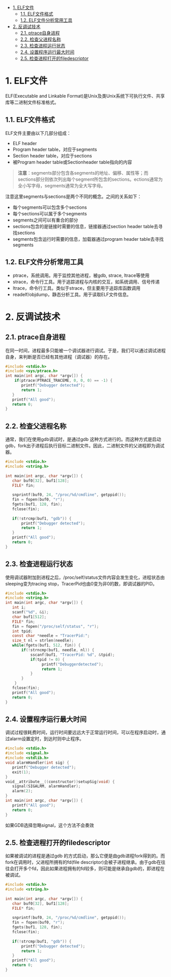 <!-- TOC -->

- [1. ELF文件](#1-elf文件)
    - [1.1. ELF文件格式](#11-elf文件格式)
    - [1.2. ELF文件分析常用工具](#12-elf文件分析常用工具)
- [2. 反调试技术](#2-反调试技术)
    - [2.1. ptrace自身进程](#21-ptrace自身进程)
    - [2.2. 检查父进程名称](#22-检查父进程名称)
    - [2.3. 检查进程运行状态](#23-检查进程运行状态)
    - [2.4. 设置程序运行最大时间](#24-设置程序运行最大时间)
    - [2.5. 检查进程打开的filedescriptor](#25-检查进程打开的filedescriptor)

<!-- /TOC -->
# 1. ELF文件
ELF(Executable and Linkable Format)是Unix及类Unix系统下可执行文件、共享库等二进制文件标准格式。
## 1.1. ELF文件格式
ELF文件主要由以下几部分组成：
* ELF header
* Program header table，对应于segments
* Section header table，对应于sections
* 被Program header table或Sectionheader table指向的内容

>**注意**：segments部分包含各segments的地址、偏移、属性等；而sections部分则依次列出每个segment所包含的sections。ections通常为全小写字母，segments通常为全大写字母。

注意这里segments与sections是两个不同的概念。之间的关系如下：
* 每个segments可以包含多个sections
* 每个sections可以属于多个segments
* segments之间可以有重合的部分
* sections包含的是链接时需要的信息，链接器通过section header table去寻找sections
* segments包含运行时需要的信息，加载器通过program header table去寻找segments
## 1.2. ELF文件分析常用工具
* ptrace，系统调用。用于监控其他进程，被gdb, strace, ltrace等使用
* strace，命令行工具。用于追踪进程与内核的交互，如系统调用、信号传递
* ltrace，命令行工具。类似于strace，但主要用于追踪库函数调用
* readelf/objdump，静态分析工具。用于读取ELF文件信息。
# 2. 反调试技术
## 2.1. ptrace自身进程
在同一时间，进程最多只能被一个调试器进行调试。于是，我们可以通过调试进程自身，来判断是否已经有其他进程（调试器）的存在。
```c
#include <stdio.h>
#include <sys/ptrace.h>
int main(int argc, char *argv[]) {
    if(ptrace(PTRACE_TRACEME, 0, 0, 0) == -1) {
       printf("Debugger detected");
       return 1;
   }  
   printf("All good");
   return 0;
}
```
## 2.2. 检查父进程名称
通常，我们在使用gdb调试时，是通过gdb <TARGET>这种方式进行的。而这种方式是启动gdb，fork出子进程后执行目标二进制文件。因此，二进制文件的父进程即为调试器。
```c
#include <stdio.h>
#include <string.h>
 
int main(int argc, char *argv[]) {
   char buf0[32], buf1[128];
   FILE* fin;
 
   snprintf(buf0, 24, "/proc/%d/cmdline", getppid());
   fin = fopen(buf0, "r");
   fgets(buf1, 128, fin);
   fclose(fin);
 
   if(!strcmp(buf1, "gdb")) {
       printf("Debugger detected");
       return 1;
   }  
   printf("All good");
   return 0;
}
```
## 2.3. 检查进程运行状态
使用调试器附加到进程之后，/proc/self/status文件内容会发生变化，进程状态由sleeping变为tracing stop，TracerPid也由0变为非0的数，即调试器的PID。
```c
#include <stdio.h>
#include <string.h>
int main(int argc, char *argv[]) {
   int i;
   scanf("%d", &i);
   char buf1[512];
   FILE* fin;
   fin = fopen("/proc/self/status", "r");
   int tpid;
   const char *needle = "TracerPid:";
   size_t nl = strlen(needle);
   while(fgets(buf1, 512, fin)) {
       if(!strncmp(buf1, needle, nl)) {
           sscanf(buf1, "TracerPid: %d", &tpid);
           if(tpid != 0) {
                printf("Debuggerdetected");
                return 1;
           }
       }
    }
   fclose(fin);
   printf("All good");
   return 0;
}
```
## 2.4. 设置程序运行最大时间
调试过程很耗费时间，运行时间要远远大于正常运行时间，可以在程序启动时，通过alarm设置定时，到达时则中止程序。
```c
#include <stdio.h>
#include <signal.h>
#include <stdlib.h>
void alarmHandler(int sig) {
   printf("Debugger detected");
   exit(1);
}
void__attribute__((constructor))setupSig(void) {
   signal(SIGALRM, alarmHandler);
   alarm(2);
}
int main(int argc, char *argv[]) {
   printf("All good");
   return 0;
}
```
如果GDB选择忽略signal，这个方法不会奏效
## 2.5. 检查进程打开的filedescriptor
如果被调试的进程是通过gdb <TARGET>的方式启动，那么它便是由gdb进程fork得到的。而fork在调用时，父进程所拥有的fd(file descriptor)会被子进程继承。由于gdb在往往会打开多个fd，因此如果进程拥有的fd较多，则可能是继承自gdb的，即进程在被调试。 
```c
#include <stdio.h>
#include <string.h>
 
int main(int argc, char *argv[]) {
   char buf0[32], buf1[128];
   FILE* fin;
 
   snprintf(buf0, 24, "/proc/%d/cmdline", getppid());
   fin = fopen(buf0, "r");
   fgets(buf1, 128, fin);
   fclose(fin);
 
   if(!strcmp(buf1, "gdb")) {
       printf("Debugger detected");
       return 1;
   }  
   printf("All good");
   return 0;
}
```